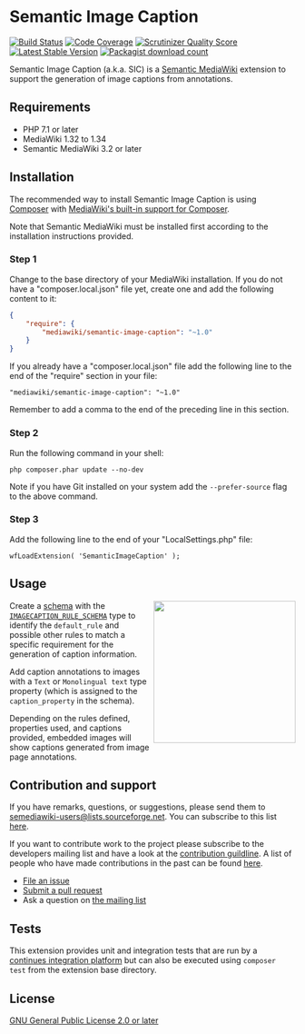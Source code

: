 # Semantic Image Caption
[![Build Status](https://travis-ci.org/SemanticMediaWiki/SemanticImageCaption.svg?branch=master)](https://travis-ci.org/SemanticMediaWiki/SemanticImageCaption)
[![Code Coverage](https://scrutinizer-ci.com/g/SemanticMediaWiki/SemanticImageCaption/badges/coverage.png?s=c5563fd91abeb49b37a6ef999198530b6796dd3c)](https://scrutinizer-ci.com/g/SemanticMediaWiki/SemanticImageCaption/)
[![Scrutinizer Quality Score](https://scrutinizer-ci.com/g/SemanticMediaWiki/SemanticImageCaption/badges/quality-score.png?s=9cc8ce493f63f5c2c22db71b2061b4b8c21f43ba)](https://scrutinizer-ci.com/g/SemanticMediaWiki/SemanticImageCaption/)
[![Latest Stable Version](https://poser.pugx.org/mediawiki/semantic-image-caption/version.png)](https://packagist.org/packages/mediawiki/semantic-image-caption)
[![Packagist download count](https://poser.pugx.org/mediawiki/semantic-image-caption/d/total.png)](https://packagist.org/packages/mediawiki/semantic-image-caption)

Semantic Image Caption (a.k.a. SIC) is a [Semantic MediaWiki][smw] extension to support the generation of image captions from annotations.

## Requirements

- PHP 7.1 or later
- MediaWiki 1.32 to 1.34
- Semantic MediaWiki 3.2 or later

## Installation

The recommended way to install  Semantic Image Caption is using [Composer](https://getcomposer.org) with [MediaWiki's built-in support for Composer](https://www.mediawiki.org/wiki/Composer).

Note that Semantic MediaWiki must be installed first according to the installation instructions provided.

### Step 1

Change to the base directory of your MediaWiki installation. If you do not have a "composer.local.json" file yet, create one and add the following content to it:

```json
{
	"require": {
		"mediawiki/semantic-image-caption": "~1.0"
	}
}
```

If you already have a "composer.local.json" file add the following line to the end of the "require"
section in your file:

    "mediawiki/semantic-image-caption": "~1.0"

Remember to add a comma to the end of the preceding line in this section.

### Step 2

Run the following command in your shell:

    php composer.phar update --no-dev

Note if you have Git installed on your system add the `--prefer-source` flag to the above command.

### Step 3

Add the following line to the end of your "LocalSettings.php" file:

    wfLoadExtension( 'SemanticImageCaption' );

## Usage

<img align="right" width="250" src="https://user-images.githubusercontent.com/1245473/81570680-740ffd00-9390-11ea-9db5-06f7d23b0b69.png">

Create a [schema][schema] with the [`IMAGECAPTION_RULE_SCHEMA`](/docs/imagecaption.rule.md) type to identify the `default_rule` and possible other rules to match a specific requirement for the generation of caption information.

Add caption annotations to images with a `Text` or `Monolingual text` type property (which is assigned to the `caption_property` in the schema).

Depending on the rules defined, properties used, and captions provided, embedded images will show captions generated from image page annotations.

## Contribution and support

If you have remarks, questions, or suggestions, please send them to semediawiki-users@lists.sourceforge.net. You can subscribe to this list [here](http://sourceforge.net/mailarchive/forum.php?forum_name=semediawiki-user).

If you want to contribute work to the project please subscribe to the developers mailing list and have a look at the [contribution guildline](/docs/CONTRIBUTING.md). A list of people who have made contributions in the past can be found [here][contributors].

* [File an issue](https://github.com/SemanticMediaWiki/SemanticImageCaption/issues)
* [Submit a pull request](https://github.com/SemanticMediaWiki/SemanticImageCaption/pulls)
* Ask a question on [the mailing list](https://semantic-mediawiki.org/wiki/Mailing_list)

## Tests

This extension provides unit and integration tests that are run by a [continues integration platform][travis] but can also be executed using `composer test` from the extension base directory.

## License

[GNU General Public License 2.0 or later][licence]

[composer]: https://getcomposer.org/
[licence]: https://www.gnu.org/copyleft/gpl.html
[mwcomposer]: https://www.mediawiki.org/wiki/Composer
[smw]: https://www.semantic-mediawiki.org/wiki/Semantic_MediaWiki
[travis]: https://travis-ci.org/SemanticMediaWiki/SemanticImageCaption
[mw-testing]: https://www.mediawiki.org/wiki/Manual:PHP_unit_testing
[mw-update]: https://www.mediawiki.org/wiki/Manual:Update.php
[mw-localsettings]: https://www.mediawiki.org/wiki/Localsettings
[contributors]: https://github.com/SemanticMediaWiki/SemanticImageCaption/graphs/contributors
[semver]: http://semver.org/
[schema]: https://www.semantic-mediawiki.org/wiki/Help:Schema
